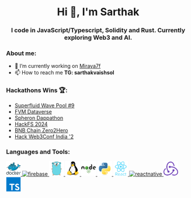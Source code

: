 <h1 align="center">Hi 👋, I'm Sarthak</h1>
<h3 align="center">I code in JavaScript/Typescript, Solidity and Rust. Currently exploring Web3 and AI.</h3>

<h3 align="left">About me:</h3>

- 🔭 I’m currently working on [Miraya7f](https://x.com/miraya7f)
- 📫 How to reach me **TG: sarthakvaishsol**

<h3 align="left">Hackathons Wins 🏆:</h3>

- [Superfluid Wave Pool #9](https://x.com/Superfluid_HQ/status/1664726115376611337)
- [FVM Dataverse](https://devpost.com/software/linko)
- [Spheron Dappathon](https://devpost.com/software/eventify-27gui0)
- [HackFS 2024](https://ethglobal.com/showcase/honorous-xxvp0)
- [BNB Chain Zero2Hero](https://www.blog.encode.club/bnb-chain-zero2hero-hackathon-powered-by-encode-prizewinners-and-summary-ece409fa38d0)
- [Hack Web3Conf India '2](https://devfolio.co/projects/eventify-50ed)

<h3 align="left">Languages and Tools:</h3>
<p align="left"> <a href="https://www.docker.com/" target="_blank" rel="noreferrer"> <img src="https://raw.githubusercontent.com/devicons/devicon/master/icons/docker/docker-original-wordmark.svg" alt="docker" width="40" height="40"/> </a> <a href="https://firebase.google.com/" target="_blank" rel="noreferrer"> <img src="https://www.vectorlogo.zone/logos/firebase/firebase-icon.svg" alt="firebase" width="40" height="40"/> </a> <a href="https://golang.org" target="_blank" rel="noreferrer"> <img src="https://raw.githubusercontent.com/devicons/devicon/master/icons/go/go-original.svg" alt="go" width="40" height="40"/> </a> <a href="https://www.linux.org/" target="_blank" rel="noreferrer"> <img src="https://raw.githubusercontent.com/devicons/devicon/master/icons/linux/linux-original.svg" alt="linux" width="40" height="40"/> </a> <a href="https://nodejs.org" target="_blank" rel="noreferrer"> <img src="https://raw.githubusercontent.com/devicons/devicon/master/icons/nodejs/nodejs-original-wordmark.svg" alt="nodejs" width="40" height="40"/> </a> <a href="https://www.python.org" target="_blank" rel="noreferrer"> <img src="https://raw.githubusercontent.com/devicons/devicon/master/icons/python/python-original.svg" alt="python" width="40" height="40"/> </a> <a href="https://reactjs.org/" target="_blank" rel="noreferrer"> <img src="https://raw.githubusercontent.com/devicons/devicon/master/icons/react/react-original-wordmark.svg" alt="react" width="40" height="40"/> </a> <a href="https://reactnative.dev/" target="_blank" rel="noreferrer"> <img src="https://reactnative.dev/img/header_logo.svg" alt="reactnative" width="40" height="40"/> </a> <a href="https://redux.js.org" target="_blank" rel="noreferrer"> <img src="https://raw.githubusercontent.com/devicons/devicon/master/icons/redux/redux-original.svg" alt="redux" width="40" height="40"/> </a> <a href="https://www.typescriptlang.org/" target="_blank" rel="noreferrer"> <img src="https://raw.githubusercontent.com/devicons/devicon/master/icons/typescript/typescript-original.svg" alt="typescript" width="40" height="40"/> </a> </p>
